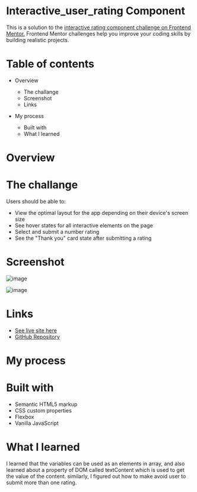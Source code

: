 # Interactive_user_rating Component

This is a solution to the [interactive rating component challenge on Frontend Mentor.](https://www.frontendmentor.io/challenges/interactive-rating-component-koxpeBUmI/hub) Frontend Mentor challenges help you improve your coding skills by building realistic projects.

# Table of contents
* Overview
   * The challange
   * Screenshot
   * Links
     
* My process
   * Built with
   * What I learned
     
   
   
# Overview

 # The challange
 
 Users should be able to:

- View the optimal layout for the app depending on their device's screen size
- See hover states for all interactive elements on the page
- Select and submit a number rating
- See the "Thank you" card state after submitting a rating

# Screenshot

![image](https://github.com/Karan-Niroula/Interactive_user_rating/assets/115252139/1b4c0316-7b1c-45af-835b-e215e87511d6)

![image](https://github.com/Karan-Niroula/Interactive_user_rating/assets/115252139/96f36390-ef9e-48fa-9451-1d640bb41784)


# Links
- [See live site here](https://karan-niroula.github.io/Interactive_user_rating/)
- [GitHub Repository](https://github.com/Karan-Niroula/Interactive_user_rating.git)

# My process

  # Built with
  
- Semantic HTML5 markup
- CSS custom properties
- Flexbox
- Vanilla JavaScript 
  
 # What I learned

 I learned that the variables can be used as an elements in array, and also learned about a property of DOM called textContent which is used to get the value of the content. similarly, I figured out how to make avoid user to submit more than one rating.
 
